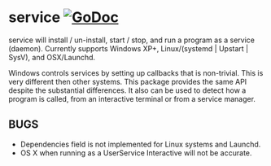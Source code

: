 # service [![GoDoc](https://godoc.org/github.com/isletnet/service?status.svg)](https://godoc.org/github.com/isletnet/service)

service will install / un-install, start / stop, and run a program as a service (daemon).
Currently supports Windows XP+, Linux/(systemd | Upstart | SysV), and OSX/Launchd.

Windows controls services by setting up callbacks that is non-trivial. This
is very different then other systems. This package provides the same API
despite the substantial differences.
It also can be used to detect how a program is called, from an interactive
terminal or from a service manager.

## BUGS
 * Dependencies field is not implemented for Linux systems and Launchd.
 * OS X when running as a UserService Interactive will not be accurate.
